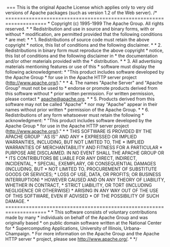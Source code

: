 
 === This is the original Apache License which applies only to very old versions of Apache packages (such as version 1.2 of the Web server). /* ==================================================================== * Copyright (c) 1995-1999 The Apache Group. All rights reserved. * * Redistribution and use in source and binary forms, with or without * modification, are permitted provided that the following conditions * are met: * * 1. Redistributions of source code must retain the above copyright * notice, this list of conditions and the following disclaimer. * * 2. Redistributions in binary form must reproduce the above copyright * notice, this list of conditions and the following disclaimer in * the documentation and/or other materials provided with the * distribution. * * 3. All advertising materials mentioning features or use of this * software must display the following acknowledgment: * "This product includes software developed by the Apache Group * for use in the Apache HTTP server project (http://www.apache.org/)." * * 4. The names "Apache Server" and "Apache Group" must not be used to * endorse or promote products derived from this software without * prior written permission. For written permission, please contact * apache@apache.org. * * 5. Products derived from this software may not be called "Apache" * nor may "Apache" appear in their names without prior written * permission of the Apache Group. * * 6. Redistributions of any form whatsoever must retain the following * acknowledgment: * "This product includes software developed by the Apache Group * for use in the Apache HTTP server project (http://www.apache.org/)." * * THIS SOFTWARE IS PROVIDED BY THE APACHE GROUP ``AS IS'' AND ANY * EXPRESSED OR IMPLIED WARRANTIES, INCLUDING, BUT NOT LIMITED TO, THE * IMPLIED WARRANTIES OF MERCHANTABILITY AND FITNESS FOR A PARTICULAR * PURPOSE ARE DISCLAIMED. IN NO EVENT SHALL THE APACHE GROUP OR * ITS CONTRIBUTORS BE LIABLE FOR ANY DIRECT, INDIRECT, INCIDENTAL, * SPECIAL, EXEMPLARY, OR CONSEQUENTIAL DAMAGES (INCLUDING, BUT * NOT LIMITED TO, PROCUREMENT OF SUBSTITUTE GOODS OR SERVICES; * LOSS OF USE, DATA, OR PROFITS; OR BUSINESS INTERRUPTION) * HOWEVER CAUSED AND ON ANY THEORY OF LIABILITY, WHETHER IN CONTRACT, * STRICT LIABILITY, OR TORT (INCLUDING NEGLIGENCE OR OTHERWISE) * ARISING IN ANY WAY OUT OF THE USE OF THIS SOFTWARE, EVEN IF ADVISED * OF THE POSSIBILITY OF SUCH DAMAGE. * ==================================================================== * * This software consists of voluntary contributions made by many * individuals on behalf of the Apache Group and was originally based * on public domain software written at the National Center for * Supercomputing Applications, University of Illinois, Urbana-Champaign. * For more information on the Apache Group and the Apache HTTP server * project, please see <http://www.apache.org/>. * */
